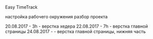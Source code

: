 Easy TimeTrack

настройка рабочего окружения
разбор проекта

20.08.2017 - 3h - верстка хедера
22.08.2017 - 7h - верстка главной страницы
24.08.2017 -  - верстка главной страницы, нижняя часть